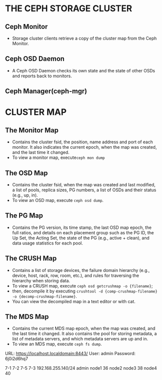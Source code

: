 
# THE CEPH STORAGE CLUSTER
## Ceph Monitor
- Storage cluster clients retrieve a copy of the cluster map from the Ceph Monitor.

## Ceph OSD Daemon
- A Ceph OSD Daemon checks its own state and the state of other OSDs and reports back to monitors.

## Ceph Manager(ceph-mgr)

# CLUSTER MAP
## The Monitor Map
- Contains the cluster fsid, the position, name address and port of each monitor. It also indicates the current epoch, when the map was created, and the last time it changed.
- To view a monitor map, execute```ceph mon dump```
## The OSD Map
- Contains the cluster fsid, when the map was created and last modified, a list of pools, replica sizes, PG numbers, a list of OSDs and their status (e.g., up, in).
- To view an OSD map, execute ```ceph osd dump```.
## The PG Map
- Contains the PG version, its time stamp, the last OSD map epoch, the full ratios, and details on each placement group such as the PG ID, the Up Set, the Acting Set, the state of the PG (e.g., active + clean), and data usage statistics for each pool.
## The CRUSH Map
-  Contains a list of storage devices, the failure domain hierarchy (e.g., device, host, rack, row, room, etc.), and rules for traversing the hierarchy when storing data. 
- To view a CRUSH map, execute ```ceph osd getcrushmap -o {filename}```; 
- then, decompile it by executing ```crushtool -d {comp-crushmap-filename} -o {decomp-crushmap-filename}```. 
- You can view the decompiled map in a text editor or with cat.
## The MDS Map
-  Contains the current MDS map epoch, when the map was created, and the last time it changed. It also contains the pool for storing metadata, a list of metadata servers, and which metadata servers are up and in. 
- To view an MDS map, execute ```ceph fs dump```.


URL: https://localhost.localdomain:8443/
User: admin
Password: 6j0i2d6hq7


7-1 7-2 7-5 7-3   192.168.255.140/24 admin
node1 36 node2 
node3 38   node4 40
